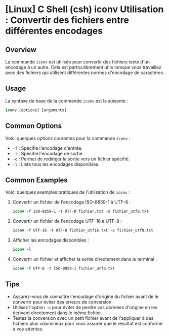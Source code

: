 # [Linux] C Shell (csh) iconv Utilisation : Convertir des fichiers entre différentes encodages

## Overview
La commande `iconv` est utilisée pour convertir des fichiers texte d'un encodage à un autre. Cela est particulièrement utile lorsque vous travaillez avec des fichiers qui utilisent différentes normes d'encodage de caractères.

## Usage
La syntaxe de base de la commande `iconv` est la suivante :

```csh
iconv [options] [arguments]
```

## Common Options
Voici quelques options courantes pour la commande `iconv` :

- `-f` : Spécifie l'encodage d'entrée.
- `-t` : Spécifie l'encodage de sortie.
- `-o` : Permet de rediriger la sortie vers un fichier spécifié.
- `-l` : Liste tous les encodages disponibles.

## Common Examples
Voici quelques exemples pratiques de l'utilisation de `iconv` :

1. Convertir un fichier de l'encodage ISO-8859-1 à UTF-8 :

   ```csh
   iconv -f ISO-8859-1 -t UTF-8 fichier.txt -o fichier_utf8.txt
   ```

2. Convertir un fichier de l'encodage UTF-16 à UTF-8 :

   ```csh
   iconv -f UTF-16 -t UTF-8 fichier_utf16.txt -o fichier_utf8.txt
   ```

3. Afficher les encodages disponibles :

   ```csh
   iconv -l
   ```

4. Convertir un fichier et afficher la sortie directement dans le terminal :

   ```csh
   iconv -f UTF-8 -t ISO-8859-1 fichier_utf8.txt
   ```

## Tips
- Assurez-vous de connaître l'encodage d'origine du fichier avant de le convertir pour éviter des erreurs de conversion.
- Utilisez l'option `-o` pour éviter de perdre vos données d'origine en les écrivant directement dans le même fichier.
- Testez la conversion avec un petit fichier avant de l'appliquer à des fichiers plus volumineux pour vous assurer que le résultat est conforme à vos attentes.